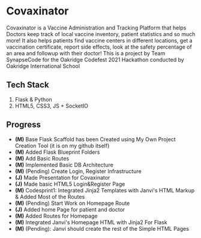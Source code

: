 # Covaxinator 
Covaxinator is a Vaccine Administration and Tracking Platform that helps Doctors keep track of local vaccine inventory, patient statistics and so much more! It also helps patients find vaccine centers in different locations, get a vaccination certificate, report side effects, look at the safety percentage of an area and followup with their doctor!
This is a project by Team SynapseCode for the Oakridge Codefest 2021 Hackathon conducted by Oakridge International School

## Tech Stack
1. Flask & Python
2. HTML5, CSS3, JS + SocketIO

## Progress
- **(M)** Base Flask Scaffold has been Created using My Own Project Creation Tool (it is on my github itself)
- **(M)** Added Flask Blueprint Folders
- **(M)** Add Basic Routes
- **(M)** Implemented Basic DB Architecture
- **(M)** (Pending) Create Login, Register Infrastructure
- **(J)** Made Presentation for Covaxinator
- **(J)** Made basic HTML5 Login&Register Page
- **(M)** Codesprint1: Integrated Jinja2 Templates with Janvi's HTML Markup & Added Most of the Routes
- **(M)** (Pending) Start Work on Homepage Route
- **(J)** Added home Page for patient and doctor
- **(M)** Added Routes for Homepage
- **(M)** Integrated Janvi's Homepage HTML with Jinja2 For Flask
- **(M)** (Pending): Janvi should create the rest of the Simple HTML Pages

